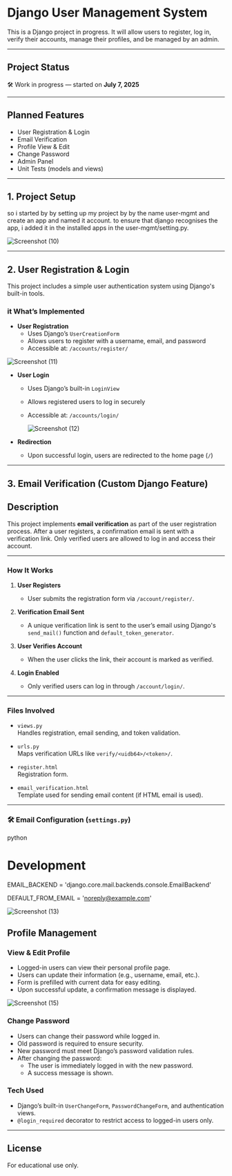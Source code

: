 #  Django User Management System

This is a Django project in progress. It will allow users to register, log in, verify their accounts, manage their profiles, and be managed by an admin.

---

##  Project Status

🛠 Work in progress — started on **July 7, 2025**

---

##  Planned Features

- User Registration & Login
- Email Verification 
- Profile View & Edit
- Change Password
- Admin Panel
- Unit Tests (models and views)

---

## 1. Project Setup 

so i started by by setting up my project by by the name user-mgmt and create an app and named it account. to ensure that django recognises the app, i added it in the installed apps in the user-mgmt/setting.py.


![Screenshot (10)](https://github.com/user-attachments/assets/fb03a423-b552-40e1-8773-f2859e15f3d7)



---
## 2. User Registration & Login

This project includes a simple user authentication system using Django's built-in tools.

### it What’s Implemented

- **User Registration**
  - Uses Django’s `UserCreationForm`
  - Allows users to register with a username, email, and password
  - Accessible at: `/accounts/register/`
   
![Screenshot (11)](https://github.com/user-attachments/assets/06c59fed-ba87-4d7b-b1e1-f938f68cbcb4)

- **User Login**
  - Uses Django’s built-in `LoginView`
  - Allows registered users to log in securely
  - Accessible at: `/accounts/login/`
 
    ![Screenshot (12)](https://github.com/user-attachments/assets/d142d04c-e623-4f4e-a1d1-e48020dd53ef)


- **Redirection**
  - Upon successful login, users are redirected to the home page (`/`)



---
## 3. Email Verification (Custom Django Feature)
## Description

This project implements **email verification** as part of the user registration process. After a user registers, a confirmation email is sent with a verification link. Only verified users are allowed to log in and access their account.

---

###  How It Works

1. **User Registers**
   - User submits the registration form via `/account/register/`.
   
2. **Verification Email Sent**
   - A unique verification link is sent to the user’s email using Django's `send_mail()` function and `default_token_generator`.

3. **User Verifies Account**
   - When the user clicks the link, their account is marked as verified.

4. **Login Enabled**
   - Only verified users can log in through `/account/login/`.

---

### Files Involved

- `views.py`  
  Handles registration, email sending, and token validation.
  
- `urls.py`  
  Maps verification URLs like `verify/<uidb64>/<token>/`.

- `register.html`  
  Registration form.

- `email_verification.html`  
  Template used for sending email content (if HTML email is used).

---

### 🛠️ Email Configuration (`settings.py`)

python
# Development
EMAIL_BACKEND = 'django.core.mail.backends.console.EmailBackend'

DEFAULT_FROM_EMAIL = 'noreply@example.com'

![Screenshot (13)](https://github.com/user-attachments/assets/42e16e65-af7f-45cb-888d-bedfe92df20c)

##  Profile Management

###  View & Edit Profile
- Logged-in users can view their personal profile page.
- Users can update their information (e.g., username, email, etc.).
- Form is prefilled with current data for easy editing.
- Upon successful update, a confirmation message is displayed.

![Screenshot (15)](https://github.com/user-attachments/assets/29ceabc8-5f50-4d4e-a9d9-61ea3b3b2945)


###  Change Password
- Users can change their password while logged in.
- Old password is required to ensure security.
- New password must meet Django’s password validation rules.
- After changing the password:
  - The user is immediately logged in with the new password.
  - A success message is shown.

###  Tech Used
- Django’s built-in `UserChangeForm`, `PasswordChangeForm`, and authentication views.
- `@login_required` decorator to restrict access to logged-in users only.


---
##  License

For educational use only.
